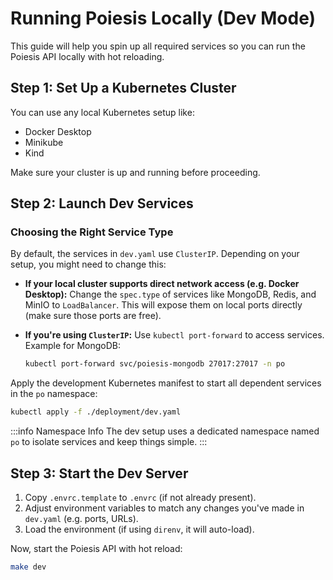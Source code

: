# Running Poiesis Locally (Dev Mode)

This guide will help you spin up all required services so you can run the Poiesis
API locally with hot reloading.

## Step 1: Set Up a Kubernetes Cluster

You can use any local Kubernetes setup like:

- Docker Desktop
- Minikube
- Kind

Make sure your cluster is up and running before proceeding.

## Step 2: Launch Dev Services

### Choosing the Right Service Type

By default, the services in `dev.yaml` use `ClusterIP`. Depending on your setup,
you might need to change this:

- **If your local cluster supports direct network access (e.g. Docker Desktop):**
  Change the `spec.type` of services like MongoDB, Redis, and MinIO to `LoadBalancer`.
  This will expose them on local ports directly (make sure those ports are free).

- **If you're using `ClusterIP`:**
  Use `kubectl port-forward` to access services. Example for MongoDB:

  ```bash
  kubectl port-forward svc/poiesis-mongodb 27017:27017 -n po
  ```

Apply the development Kubernetes manifest to start all dependent services in
the `po` namespace:

```bash
kubectl apply -f ./deployment/dev.yaml
```

:::info Namespace Info
The dev setup uses a dedicated namespace named `po` to isolate services and
keep things simple.
:::

## Step 3: Start the Dev Server

1. Copy `.envrc.template` to `.envrc` (if not already present).
2. Adjust environment variables to match any changes you've made in `dev.yaml`
    (e.g. ports, URLs).
3. Load the environment (if using `direnv`, it will auto-load).

Now, start the Poiesis API with hot reload:

```bash
make dev
```
